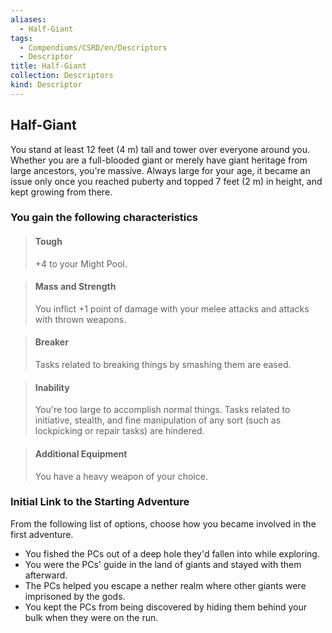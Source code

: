 ```yaml
---
aliases:
  - Half-Giant
tags:
  - Compendiums/CSRD/en/Descriptors
  - Descriptor
title: Half-Giant
collection: Descriptors
kind: Descriptor
---
```

## Half-Giant  
You stand at least 12 feet (4 m) tall and tower over everyone around you. Whether you are a full-blooded giant or merely have giant heritage from large ancestors, you're massive. Always large for your age, it became an issue only once you reached puberty and topped 7 feet (2 m) in height, and kept growing from there.
### You gain the following characteristics  
> #### Tough
> +4 to your Might Pool.  

> #### Mass and Strength
> You inflict +1 point of damage with your melee attacks and attacks with thrown weapons.  

> #### Breaker
> Tasks related to breaking things by smashing them are eased.  

> #### Inability
> You're too large to accomplish normal things. Tasks related to initiative, stealth, and fine manipulation of any sort (such as lockpicking or repair tasks) are hindered.  

> #### Additional Equipment
> You have a heavy weapon of your choice.  

### Initial Link to the Starting Adventure  
From the following list of options, choose how you became involved in the first adventure.  
- You fished the PCs out of a deep hole they'd fallen into while exploring.  
- You were the PCs' guide in the land of giants and stayed with them afterward.  
- The PCs helped you escape a nether realm where other giants were imprisoned by the gods.  
- You kept the PCs from being discovered by hiding them behind your bulk when they were on the run.  